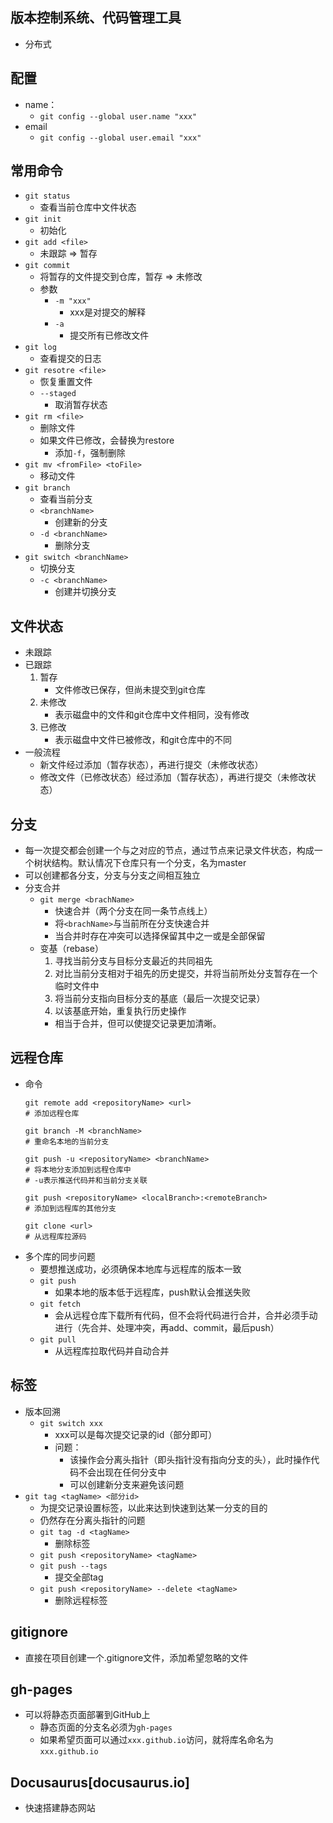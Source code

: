 ## 版本控制系统、代码管理工具
+ 分布式

## 配置
+ name：
    + `git config --global user.name "xxx"`
+ email
    + `git config --global user.email "xxx"`

## 常用命令
+ `git status`
    + 查看当前仓库中文件状态
+ `git init`
    + 初始化
+ `git add <file>`
    + 未跟踪 => 暂存
+ `git commit`
    + 将暂存的文件提交到仓库，暂存 => 未修改
    + 参数
        + `-m "xxx"`
            + xxx是对提交的解释
        + `-a`
            + 提交所有已修改文件
+ `git log`
    + 查看提交的日志
+ `git resotre <file>`
    + 恢复重置文件
    + `--staged`
        + 取消暂存状态
+ `git rm <file>`
    + 删除文件
    + 如果文件已修改，会替换为restore
        + 添加`-f`，强制删除
+ `git mv <fromFile> <toFile>`
    + 移动文件
+ `git branch`
    + 查看当前分支
    + `<branchName>`
        + 创建新的分支
    + `-d <branchName>`
        + 删除分支
+ `git switch <branchName>`
    + 切换分支
    + `-c <branchName>`
        + 创建并切换分支

## 文件状态
+ 未跟踪
+ 已跟踪
    1. 暂存
        + 文件修改已保存，但尚未提交到git仓库
    2. 未修改
        + 表示磁盘中的文件和git仓库中文件相同，没有修改
    3. 已修改
        + 表示磁盘中文件已被修改，和git仓库中的不同
+ 一般流程
    + 新文件经过添加（暂存状态），再进行提交（未修改状态）
    + 修改文件（已修改状态）经过添加（暂存状态），再进行提交（未修改状态）

## 分支
+ 每一次提交都会创建一个与之对应的节点，通过节点来记录文件状态，构成一个树状结构。默认情况下仓库只有一个分支，名为master
+ 可以创建都各分支，分支与分支之间相互独立
+ 分支合并
    + `git merge <brachName>`
        + 快速合并（两个分支在同一条节点线上）
        + 将`<brachName>`与当前所在分支快速合并
        + 当合并时存在冲突可以选择保留其中之一或是全部保留
    + 变基（rebase）
        1. 寻找当前分支与目标分支最近的共同祖先
        2. 对比当前分支相对于祖先的历史提交，并将当前所处分支暂存在一个临时文件中
        3. 将当前分支指向目标分支的基底（最后一次提交记录）
        4. 以该基底开始，重复执行历史操作
        + 相当于合并，但可以使提交记录更加清晰。

## 远程仓库
+ 命令
    ```
    git remote add <repositoryName> <url>
    # 添加远程仓库

    git branch -M <branchName>
    # 重命名本地的当前分支

    git push -u <repositoryName> <branchName>
    # 将本地分支添加到远程仓库中
    # -u表示推送代码并和当前分支关联

    git push <repositoryName> <localBranch>:<remoteBranch>
    # 添加到远程库的其他分支

    git clone <url>
    # 从远程库拉源码
    ```
+ 多个库的同步问题
    + 要想推送成功，必须确保本地库与远程库的版本一致
    + `git push`
        + 如果本地的版本低于远程库，push默认会推送失败
    + `git fetch`
        + 会从远程仓库下载所有代码，但不会将代码进行合并，合并必须手动进行（先合并、处理冲突，再add、commit，最后push）
    + `git pull`
        + 从远程库拉取代码并自动合并

## 标签
+ 版本回溯
    + `git switch xxx`
        + xxx可以是每次提交记录的id（部分即可）
        + 问题：
            + 该操作会分离头指针（即头指针没有指向分支的头），此时操作代码不会出现在任何分支中
            + 可以创建新分支来避免该问题
+ `git tag <tagName> <部分id>`
    + 为提交记录设置标签，以此来达到快速到达某一分支的目的
    + 仍然存在分离头指针的问题
    + `git tag -d <tagName>`
        + 删除标签
    + `git push <repositoryName> <tagName>`
    + `git push --tags`
        + 提交全部tag
    + `git push <repositoryName> --delete <tagName>`
        + 删除远程标签

## gitignore
+ 直接在项目创建一个.gitignore文件，添加希望忽略的文件

## gh-pages
+ 可以将静态页面部署到GitHub上
    + 静态页面的分支名必须为`gh-pages`
    + 如果希望页面可以通过`xxx.github.io`访问，就将库名命名为`xxx.github.io`

## Docusaurus[docusaurus.io]
+ 快速搭建静态网站